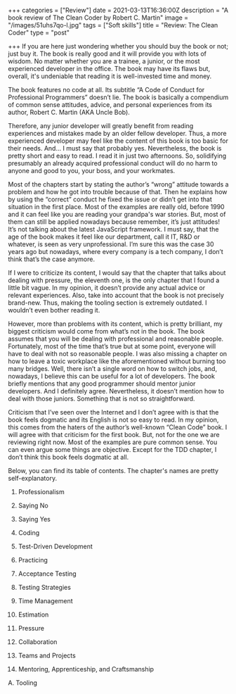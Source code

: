 +++
categories = ["Review"]
date = 2021-03-13T16:36:00Z
description = "A book review of The Clean Coder by Robert C. Martin"
image = "/images/51uhs7qo-l.jpg"
tags = ["Soft skills"]
title = "Review: The Clean Coder"
type = "post"

+++
If you are here just wondering whether you should buy the book or not; just buy it. The book is really good and it will provide you with lots of wisdom. No matter whether you are a trainee, a junior, or the most experienced developer in the office. The book may have its flaws but, overall, it's undeniable that reading it is well-invested time and money.

The book features no code at all. Its subtitle “A Code of Conduct for Professional Programmers” doesn’t lie. The book is basically a compendium of common sense attitudes, advice, and personal experiences from its author, Robert C. Martin (AKA Uncle Bob).

Therefore, any junior developer will greatly benefit from reading experiences and mistakes made by an older fellow developer. Thus, a more experienced developer may feel like the content of this book is too basic for their needs. And… I must say that probably yes. Nevertheless, the book is pretty short and easy to read. I read it in just two afternoons. So, solidifying presumably an already acquired professional conduct will do no harm to anyone and good to you, your boss, and your workmates.

Most of the chapters start by stating the author’s “wrong” attitude towards a problem and how he got into trouble because of that. Then he explains how by using the “correct” conduct he fixed the issue or didn’t get into that situation in the first place. Most of the examples are really old, before 1990 and it can feel like you are reading your grandpa's war stories. But, most of them can still be applied nowadays because remember, it’s just attitudes! It’s not talking about the latest JavaScript framework. I must say, that the age of the book makes it feel like our department, call it IT, R&D or whatever, is seen as very unprofessional. I’m sure this was the case 30 years ago but nowadays, where every company is a tech company, I don’t think that’s the case anymore.

If I were to criticize its content, I would say that the chapter that talks about dealing with pressure, the eleventh one, is the only chapter that I found a little bit vague. In my opinion, it doesn’t provide any actual advice or relevant experiences. Also, take into account that the book is not precisely brand-new. Thus, making the tooling section is extremely outdated. I wouldn’t even bother reading it.

However, more than problems with its content, which is pretty brilliant, my biggest criticism would come from what’s not in the book. The book assumes that you will be dealing with professional and reasonable people. Fortunately, most of the time that’s true but at some point, everyone will have to deal with not so reasonable people. I was also missing a chapter on how to leave a toxic workplace like the aforementioned without burning too many bridges. Well, there isn’t a single word on how to switch jobs, and, nowadays, I believe this can be useful for a lot of developers. The book briefly mentions that any good programmer should mentor junior developers. And I definitely agree. Nevertheless, it doesn’t mention how to deal with those juniors. Something that is not so straightforward.

Criticism that I’ve seen over the Internet and I don’t agree with is that the book feels dogmatic and its English is not so easy to read. In my opinion, this comes from the haters of the author’s well-known “Clean Code” book. I will agree with that criticism for the first book. But, not for the one we are reviewing right now. Most of the examples are pure common sense. You can even argue some things are objective. Except for the TDD chapter, I don’t think this book feels dogmatic at all.

Below, you can find its table of contents. The chapter's names are pretty self-explanatory.

1. Professionalism

1. Saying No

1. Saying Yes

1. Coding

1. Test-Driven Development

1. Practicing

1. Acceptance Testing

1. Testing Strategies

1. Time Management

1. Estimation

1. Pressure

1. Collaboration

1. Teams and Projects

1. Mentoring, Apprenticeship, and Craftsmanship

A. Tooling